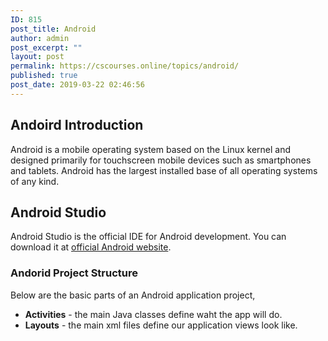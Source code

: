 ```yaml
---
ID: 815
post_title: Android
author: admin
post_excerpt: ""
layout: post
permalink: https://cscourses.online/topics/android/
published: true
post_date: 2019-03-22 02:46:56
---
```

<!DOCTYPE html>
<html>
  <head>
    <meta http-equiv="content-type" content="text/html; charset=UTF-8">
    <title></title>
  </head>
  <body>
    <h2>Andoird Introduction</h2>
    <p>Android is a mobile operating system based on the Linux kernel and
      designed primarily for touchscreen mobile devices such as smartphones and
      tablets. Android has the largest installed base of all operating systems
      of any kind.</p>
    <h2>Android Studio</h2>
    <p>Android Studio is the official IDE for Android development. You can
      download it at <a href="https://developer.android.com/studio">official Android website</a>.</p>
    <h3>Andorid Project Structure</h3>
    <p>Below are the basic parts of an Android application project,</p>
    <ul>
      <li><b>Activities</b> - the main Java classes define waht the app will do.</li>
      <li><b>Layouts</b> - the main xml files define our application views look like.</li>
    </ul>
  </body>
</html>
